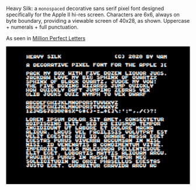 Heavy Silk: a `monospaced` decorative sans serif pixel font designed specifically for the Apple II hi-res screen. Characters are 6x6,
always on byte boundary, providing a viewable screen of 40x28, as shown. Uppercase + numerals + full punctuation.

As seen in [Million Perfect Letters](https://github.com/a2-4am/million-perfect-letters)

![screenshot of font sample](sample.png)
